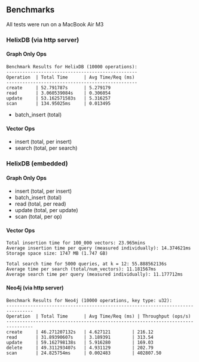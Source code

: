 ## Benchmarks
All tests were run on a MacBook Air M3

### HelixDB (via http server)
#### Graph Only Ops
```
Benchmark Results for HelixDB (10000 operations):
-------------------------------------------------
Operation  | Total Time      | Avg Time/Req (ms)
-------------------------------------------------
create     | 52.791787s      | 5.279179
read       | 3.060539084s    | 0.306054
update     | 53.162571583s   | 5.316257
scan       | 134.95025ms     | 0.013495
```

- batch_insert (total)
#### Vector Ops
- insert (total, per insert)
- search (total, per search)

### HelixDB (embedded)
#### Graph Only Ops
- insert (total, per insert)
- batch_insert (total)
- read (total, per read)
- update (total, per update)
- scan (total, per op)

#### Vector Ops
```
Total insertion time for 100_000 vectors: 23.965mins
Average insertion time per query (measured individually): 14.374621ms
Storage space size: 1747 MB (1.747 GB)
```
```
Total search time for 5000 queries, at k = 12: 55.888562136s
Average time per search (total/num_vectors): 11.181567ms
Average search time per query (measured individually): 11.177712ms
```

#### Neo4j (via http server)
```
Benchmark Results for Neo4j (10000 operations, key type: u32):
--------------------------------------------------------------------------------
Operation  | Total Time      | Avg Time/Req (ms) | Throughput (ops/s)
--------------------------------------------------------------------------------
create     | 46.271207132s   | 4.627121        | 216.12
read       | 31.89390607s    | 3.189391        | 313.54
update     | 59.162798138s   | 5.916280        | 169.03
delete     | 49.311293407s   | 4.931129        | 202.79
scan       | 24.825754ms     | 0.002483        | 402807.50
```
